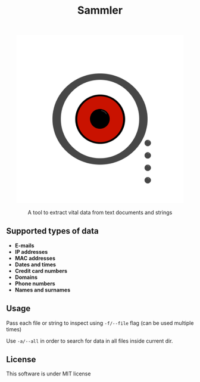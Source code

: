 

<h1 align="center"> Sammler</h1> <br>
<p align="center">
  <a>
    <img alt="Sammler" title="Sammler" src="logo.png" width="450">
  </a>
</p>

<p align="center">
  A tool to extract vital data from text documents and strings
</p>


## Supported types of data
- **E-mails**
- **IP addresses**
- **MAC addresses**
- **Dates and times**
- **Credit card numbers**
- **Domains**
- **Phone numbers**
- **Names and surnames**

## Usage

Pass each file or string to inspect using `-f/--file` flag (can be used multiple times)

Use `-a/--all` in order to search for data in all files inside current dir.

## License
This software is under MIT license
